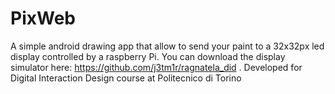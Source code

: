 # PixWeb
A simple android drawing app that allow to send your paint to a 32x32px led display controlled by a raspberry Pi. 
You can download the display simulator here: https://github.com/j3tm1r/ragnatela_did .
Developed for Digital Interaction Design course at Politecnico di Torino


